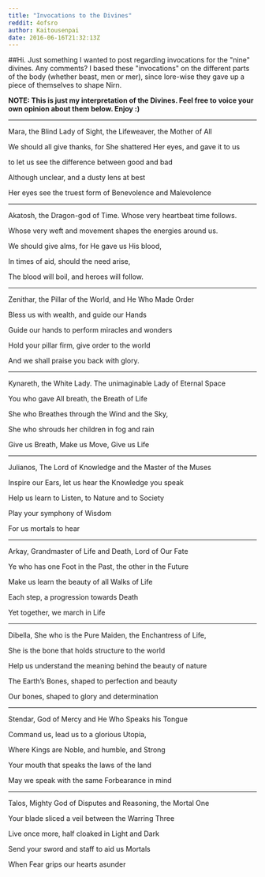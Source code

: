 ```yaml
---
title: "Invocations to the Divines"
reddit: 4ofsro
author: Kaitousenpai
date: 2016-06-16T21:32:13Z
---
```


##Hi. Just something I wanted to post regarding invocations for the "nine" divines. Any comments? I based these "invocations" on the different parts of the body (whether beast, men or mer), since lore-wise they gave up a piece of themselves to shape Nirn. 

**NOTE: This is just my interpretation of the Divines. Feel free to voice your own opinion about them below. Enjoy :)** 
________________________________________  
Mara, the Blind Lady of Sight, the Lifeweaver, the Mother of All  

We should all give thanks, for She shattered Her eyes, and gave it to us  

to let us see the difference between good and bad  

Although unclear, and a dusty lens at best  

Her eyes see the truest form of Benevolence and Malevolence  

____________________________  

Akatosh, the Dragon-god of Time. Whose very heartbeat time follows.  

Whose very weft and movement shapes the energies around us.  

We should give alms, for He gave us His blood,  

In times of aid, should the need arise,  

The blood will boil, and heroes will follow.  

_________________________  

Zenithar, the Pillar of the World, and He Who Made Order  

Bless us with wealth, and guide our Hands  

Guide our hands to perform miracles and wonders  

Hold your pillar firm, give order to the world  

And we shall praise you back with glory.  

_____________________________  

Kynareth, the White Lady. The unimaginable Lady of Eternal Space  

You who gave All breath, the Breath of Life  

She who Breathes through the Wind and the Sky,  

She who shrouds her children in fog and rain  

Give us Breath, Make us Move, Give us Life  

____________________________  

Julianos, The Lord of Knowledge and the Master of the Muses  

Inspire our Ears, let us hear the Knowledge you speak  

Help us learn to Listen, to Nature and to Society  

Play your symphony of Wisdom  

For us mortals to hear  

_______________________________  

Arkay, Grandmaster of Life and Death, Lord of Our Fate  

Ye who has one Foot in the Past, the other in the Future  

Make us learn the beauty of all Walks of Life  

Each step, a progression towards Death  

Yet together, we march in Life  

_________________________________  

Dibella, She who is the Pure Maiden, the Enchantress of Life,  

She is the bone that holds structure to the world  

Help us understand the meaning behind the beauty of nature  

The Earth’s Bones, shaped to perfection and beauty  

Our bones, shaped to glory and determination  

__________________________________  

Stendar, God of Mercy and He Who Speaks his Tongue  

Command us, lead us to a glorious Utopia,  

Where Kings are Noble, and humble, and Strong  

Your mouth that speaks the laws of the land  

May we speak with the same Forbearance in mind  

___________________________________  

Talos, Mighty God of Disputes and Reasoning, the Mortal One  

Your blade sliced a veil between the Warring Three  

Live once more, half cloaked in Light and Dark  

Send your sword and staff to aid us Mortals  

When Fear grips our hearts asunder  
